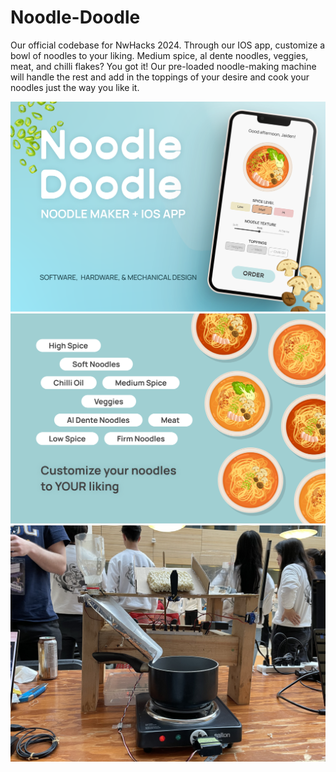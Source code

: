 # Noodle-Doodle
Our official codebase for NwHacks 2024. Through our IOS app, customize a bowl of noodles to your liking. Medium spice, al dente noodles, veggies, meat, and chilli flakes? You got it! Our pre-loaded noodle-making machine will handle the rest and add in the toppings of your desire and cook your noodles just the way you like it.

![Image 1](./assets/front-banner.png)
![Image 2](./assets/details.png)
![Image 3](./assets/noodle-maker.jpg)